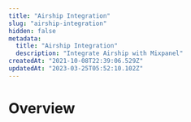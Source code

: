 ```yaml
---
title: "Airship Integration"
slug: "airship-integration"
hidden: false
metadata: 
  title: "Airship Integration"
  description: "Integrate Airship with Mixpanel"
createdAt: "2021-10-08T22:39:06.529Z"
updatedAt: "2023-03-25T05:52:10.102Z"
---
```


# Overview

